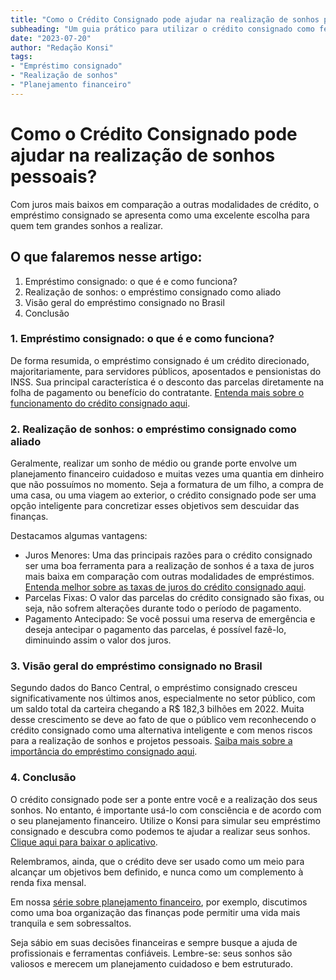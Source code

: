 ```yaml
---
title: "Como o Crédito Consignado pode ajudar na realização de sonhos pessoais?"
subheading: "Um guia prático para utilizar o crédito consignado como ferramenta para alcançar seus objetivos"
date: "2023-07-20"
author: "Redação Konsi"
tags:
- "Empréstimo consignado"
- "Realização de sonhos"
- "Planejamento financeiro"
---
```


# Como o Crédito Consignado pode ajudar na realização de sonhos pessoais?

Com juros mais baixos em comparação a outras modalidades de crédito, o empréstimo consignado se apresenta como uma excelente escolha para quem tem grandes sonhos a realizar.

## O que falaremos nesse artigo:
1. Empréstimo consignado: o que é e como funciona?
2. Realização de sonhos: o empréstimo consignado como aliado
3. Visão geral do empréstimo consignado no Brasil
4. Conclusão

### 1. Empréstimo consignado: o que é e como funciona?

De forma resumida, o empréstimo consignado é um crédito direcionado, majoritariamente, para servidores públicos, aposentados e pensionistas do INSS. Sua principal característica é o desconto das parcelas diretamente na folha de pagamento ou benefício do contratante. [Entenda mais sobre o funcionamento do crédito consignado aqui](https://konsi.com.br/postagens/emprstimo-consignado-uma-ferramenta-para-lidar-com-emergncias-financeiras-inesperadas).

### 2. Realização de sonhos: o empréstimo consignado como aliado

Geralmente, realizar um sonho de médio ou grande porte envolve um planejamento financeiro cuidadoso e muitas vezes uma quantia em dinheiro que não possuímos no momento. Seja a formatura de um filho, a compra de uma casa, ou uma viagem ao exterior, o crédito consignado pode ser uma opção inteligente para concretizar esses objetivos sem descuidar das finanças.

Destacamos algumas vantagens:

- Juros Menores: Uma das principais razões para o crédito consignado ser uma boa ferramenta para a realização de sonhos é a taxa de juros mais baixa em comparação com outras modalidades de empréstimos. [Entenda melhor sobre as taxas de juros do crédito consignado aqui](https://konsi.com.br/postagens/7-dicas-para-conseguir-a-menor-taxa-de-juros-no-consignado).
- Parcelas Fixas: O valor das parcelas do crédito consignado são fixas, ou seja, não sofrem alterações durante todo o período de pagamento.
- Pagamento Antecipado: Se você possui uma reserva de emergência e deseja antecipar o pagamento das parcelas, é possível fazê-lo, diminuindo assim o valor dos juros.

### 3. Visão geral do empréstimo consignado no Brasil

Segundo dados do Banco Central, o empréstimo consignado cresceu significativamente nos últimos anos, especialmente no setor público, com um saldo total da carteira chegando a R$ 182,3 bilhões em 2022. Muita desse crescimento se deve ao fato de que o público vem reconhecendo o crédito consignado como uma alternativa inteligente e com menos riscos para a realização de sonhos e projetos pessoais. [Saiba mais sobre a importância do empréstimo consignado aqui](https://konsi.com.br/postagens/crdito-consignado-como-utiliz-lo-para-melhorar-sua-vida-financeira).

### 4. Conclusão
 
O crédito consignado pode ser a ponte entre você e a realização dos seus sonhos. No entanto, é importante usá-lo com consciência e de acordo com o seu planejamento financeiro. Utilize o Konsi para simular seu empréstimo consignado e descubra como podemos te ajudar a realizar seus sonhos. [Clique aqui para baixar o aplicativo](https://app.konsi.com.br/download).

Relembramos, ainda, que o crédito deve ser usado como um meio para alcançar um objetivos bem definido, e nunca como um complemento à renda fixa mensal. 

Em nossa [série sobre planejamento financeiro](https://konsi.com.br/postagens/como-criar-e-manter-o-equilbrio-financeiro-um-guia-para-servidores-pblicos), por exemplo, discutimos como uma boa organização das finanças pode permitir uma vida mais tranquila e sem sobressaltos. 

Seja sábio em suas decisões financeiras e sempre busque a ajuda de profissionais e ferramentas confiáveis. Lembre-se: seus sonhos são valiosos e merecem um planejamento cuidadoso e bem estruturado.
